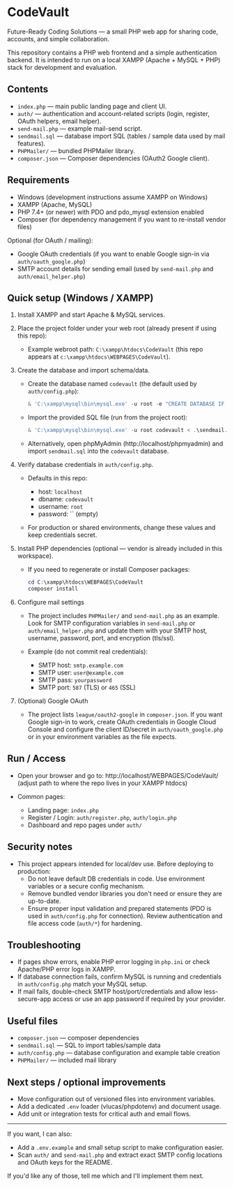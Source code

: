 # CodeVault

Future-Ready Coding Solutions — a small PHP web app for sharing code, accounts, and simple collaboration.

This repository contains a PHP web frontend and a simple authentication backend. It is intended to run on a local XAMPP (Apache + MySQL + PHP) stack for development and evaluation.

## Contents

- `index.php` — main public landing page and client UI.
- `auth/` — authentication and account-related scripts (login, register, OAuth helpers, email helper).
- `send-mail.php` — example mail-send script.
- `sendmail.sql` — database import SQL (tables / sample data used by mail features).
- `PHPMailer/` — bundled PHPMailer library.
- `composer.json` — Composer dependencies (OAuth2 Google client).

## Requirements

- Windows (development instructions assume XAMPP on Windows)
- XAMPP (Apache, MySQL)
- PHP 7.4+ (or newer) with PDO and pdo_mysql extension enabled
- Composer (for dependency management if you want to re-install vendor files)

Optional (for OAuth / mailing):
- Google OAuth credentials (if you want to enable Google sign-in via `auth/oauth_google.php`)
- SMTP account details for sending email (used by `send-mail.php` and `auth/email_helper.php`)

## Quick setup (Windows / XAMPP)

1. Install XAMPP and start Apache & MySQL services.

2. Place the project folder under your web root (already present if using this repo):

   - Example webroot path: `C:\xampp\htdocs\CodeVault` (this repo appears at `c:\xampp\htdocs\WEBPAGES\CodeVault`).

3. Create the database and import schema/data.

   - Create the database named `codevault` (the default used by `auth/config.php`):

     ```powershell
     & 'C:\xampp\mysql\bin\mysql.exe' -u root -e "CREATE DATABASE IF NOT EXISTS codevault;"
     ```

   - Import the provided SQL file (run from the project root):

     ```powershell
     & 'C:\xampp\mysql\bin\mysql.exe' -u root codevault < .\sendmail.sql
     ```

   - Alternatively, open phpMyAdmin (http://localhost/phpmyadmin) and import `sendmail.sql` into the `codevault` database.

4. Verify database credentials in `auth/config.php`.

   - Defaults in this repo:

     - host: `localhost`
     - dbname: `codevault`
     - username: `root`
     - password: `` (empty)

   - For production or shared environments, change these values and keep credentials secret.

5. Install PHP dependencies (optional — vendor is already included in this workspace).

   - If you need to regenerate or install Composer packages:

     ```powershell
     cd C:\xampp\htdocs\WEBPAGES\CodeVault
     composer install
     ```

6. Configure mail settings

   - The project includes `PHPMailer/` and `send-mail.php` as an example. Look for SMTP configuration variables in `send-mail.php` or `auth/email_helper.php` and update them with your SMTP host, username, password, port, and encryption (tls/ssl).

   - Example (do not commit real credentials):

     - SMTP host: `smtp.example.com`
     - SMTP user: `user@example.com`
     - SMTP pass: `yourpassword`
     - SMTP port: `587` (TLS) or `465` (SSL)

7. (Optional) Google OAuth

   - The project lists `league/oauth2-google` in `composer.json`. If you want Google sign-in to work, create OAuth credentials in Google Cloud Console and configure the client ID/secret in `auth/oauth_google.php` or in your environment variables as the file expects.

## Run / Access

- Open your browser and go to: http://localhost/WEBPAGES/CodeVault/ (adjust path to where the repo lives in your XAMPP htdocs)

- Common pages:
  - Landing page: `index.php`
  - Register / Login: `auth/register.php`, `auth/login.php`
  - Dashboard and repo pages under `auth/`

## Security notes

- This project appears intended for local/dev use. Before deploying to production:
  - Do not leave default DB credentials in code. Use environment variables or a secure config mechanism.
  - Remove bundled vendor libraries you don't need or ensure they are up-to-date.
  - Ensure proper input validation and prepared statements (PDO is used in `auth/config.php` for connection). Review authentication and file access code (`auth/*`) for hardening.

## Troubleshooting

- If pages show errors, enable PHP error logging in `php.ini` or check Apache/PHP error logs in XAMPP.
- If database connection fails, confirm MySQL is running and credentials in `auth/config.php` match your MySQL setup.
- If mail fails, double-check SMTP host/port/credentials and allow less-secure-app access or use an app password if required by your provider.

## Useful files

- `composer.json` — composer dependencies
- `sendmail.sql` — SQL to import tables/sample data
- `auth/config.php` — database configuration and example table creation
- `PHPMailer/` — included mail library

## Next steps / optional improvements

- Move configuration out of versioned files into environment variables.
- Add a dedicated `.env` loader (vlucas/phpdotenv) and document usage.
- Add unit or integration tests for critical auth and email flows.

---

If you want, I can also:

- Add a `.env.example` and small setup script to make configuration easier.
- Scan `auth/` and `send-mail.php` and extract exact SMTP config locations and OAuth keys for the README.

If you'd like any of those, tell me which and I'll implement them next.
